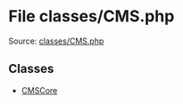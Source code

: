 File classes/CMS.php
=========

Source: [classes/CMS.php](https://github.com/PrestaShop/PrestaShop/blob/1.6.0.11/classes/CMS.php)


Classes
-------

* [CMSCore](class.CMSCore.md)

